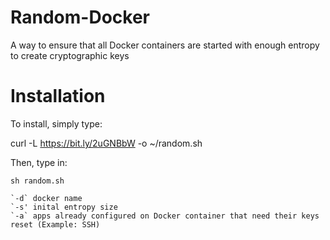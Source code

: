 # Random-Docker
A way to ensure that all Docker containers are started with enough entropy to create cryptographic keys

# Installation
To install, simply type:

curl -L https://bit.ly/2uGNBbW -o ~/random.sh


Then, type in:

`sh random.sh`

	`-d` docker name
	`-s' inital entropy size
	`-a` apps already configured on Docker container that need their keys reset (Example: SSH)